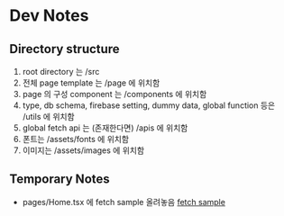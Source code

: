 # Dev Notes

## Directory structure

1. root directory 는 /src
2. 전체 page template 는 /page 에 위치함
3. page 의 구성 component 는 /components 에 위치함
4. type, db schema, firebase setting, dummy data, global function 등은 /utils 에 위치함
5. global fetch api 는 (존재한다면) /apis 에 위치함
6. 폰트는 /assets/fonts 에 위치함
7. 이미지는 /assets/images 에 위치함

## Temporary Notes

- pages/Home.tsx 에 fetch sample 올려놓음 [fetch sample](https://github.com/busankimchi/CS374-design-project/blob/a42816de47d400ac0383a080e71c16220538dc2d/src/pages/Home.tsx#L23-L38)
